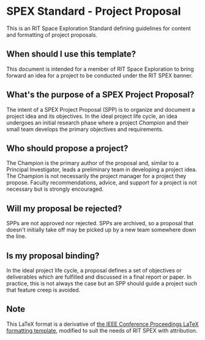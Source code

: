 # SPEX Standard - Project Proposal
This is an RIT Space Exploration Standard defining guidelines for content and formatting of project proposals.

## When should I use this template?
This document is intended for a member of RIT Space Exploration to bring forward an idea for a project to be conducted under the RIT SPEX banner.

## What's the purpose of a SPEX Project Proposal?
The intent of a SPEX Project Proposal (SPP) is to organize and document a project idea and its objectives. In the ideal project life cycle, an idea undergoes an initial research phase where a project _Champion_ and their small team develops the primary objectives and requirements.

## Who should propose a project?
The Champion is the primary author of the proposal and, similar to a Principal Investigator, leads a preliminary team in developing a project idea. The Champion is not necessarily the project manager for a project they propose. Faculty recommendations, advice, and support for a project is not necessary but is strongly encouraged.

## Will my proposal be rejected?
SPPs are not approved nor rejected. SPPs are archived, so a proposal that doesn't initially take off may be picked up by a new team somewhere down the line.

## Is my proposal binding?
In the ideal project life cycle, a proposal defines a set of objectives or deliverables which are fulfilled and discussed in a final report or paper. In practice, this is not always the case but an SPP should guide a project such that feature creep is avoided. 

## Note
This LaTeX format is a derivative of [the IEEE Conference Proceedings LaTeX formatting template](https://www.ieee.org/conferences_events/conferences/publishing/templates.html), modified to suit the needs of RIT SPEX with attribution.
